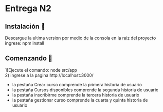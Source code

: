 # Entrega N2

## Instalación 🔧
Descargue la ultima version
por medio de la consola en la raiz del proyecto ingrese: npm install

## Comenzando 🚀
1)Ejecute el comando: node src/app <br />
2) ingrese a la pagina http://localhost:3000/ <br />
<ul>
  <li>la pestaña Crear curso comprende la primera historia de usuario</li> 
  <li>la pestaña Cursos disponibles comprende la segunda historia de usuario </li>
  <li>la pestaña inscribirme comprende la tercera historia de usuario </li>
  <li>la pestaña gestionar curso comprende la cuarta y quinta historia de usuario </li>
</ul>
